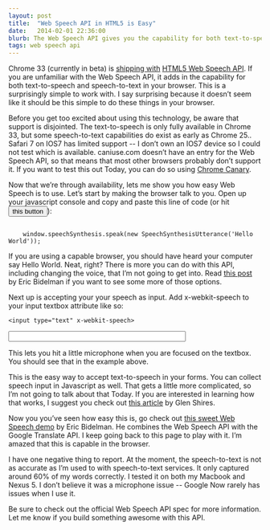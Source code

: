 ```yaml
---
layout: post
title:  "Web Speech API in HTML5 is Easy"
date:   2014-02-01 22:36:00
blurb: The Web Speech API gives you the capability for both text-to-speech and speech-to-text in your web sites and applications. And it's easy to work with.
tags: web speech api
---
```


Chrome 33 (currently in beta) is [shipping with](http://blog.chromium.org/2014/01/chrome-33-beta-custom-elements-web.html) [HTML5 Web Speech API](http://updates.html5rocks.com/2013/01/Voice-Driven-Web-Apps-Introduction-to-the-Web-Speech-API). If you are unfamiliar with the Web Speech API, it adds in the capability for both text-to-speech and speech-to-text in your browser. This is a surprisingly simple to work with. I say surprising because it doesn’t seem like it should be this simple to do these things in your browser.

Before you get too excited about using this technology, be aware that support is disjointed. The text-to-speech is only fully available in Chrome 33, but some speech-to-text capabilities do exist as early as Chrome 25.. Safari 7 on IOS7 has limited support -- I don’t own an IOS7 device so I could not test which is available. caniuse.com doesn’t have an entry for the Web Speech API, so that means that most other browsers probably don’t support it. If you want to test this out Today, you can do so using [Chrome Canary](https://www.google.com/intl/en/chrome/browser/canary.html).

Now that we’re through availability, lets me show you how easy Web Speech is to use. Let’s start by making the browser talk to you. Open up your javascript console and copy and paste this line of code (or hit <input type="button" value="this button" onclick="window.speechSynthesis.speak(new SpeechSynthesisUtterance('Hello World'));">):

<code class="highlight">
    window.speechSynthesis.speak(new SpeechSynthesisUtterance('Hello World'));
</code>

If you are using a capable browser, you should have heard your computer say Hello World. Neat, right? There is more you can do with this API, including changing the voice, that I’m not going to get into. Read [this post](http://updates.html5rocks.com/2014/01/Web-apps-that-talk---Introduction-to-the-Speech-Synthesis-API) by Eric Bidelman if you want to see some more of those options.

Next up is accepting your your speech as input. Add x-webkit-speech to your input textbox attribute like so:

    <input type="text" x-webkit-speech>

<input type="text" style="width:70%" x-webkit-speech>

This lets you hit a little microphone when you are focused on the textbox. You should see that in the example above.

This is the easy way to accept text-to-speech in your forms. You can collect speech input in Javascript as well. That gets a little more complicated, so I’m not going to talk about that Today. If you are interested in learning how that works, I suggest you check out [this article](http://updates.html5rocks.com/2013/01/Voice-Driven-Web-Apps-Introduction-to-the-Web-Speech-API) by Glen Shires.

Now you you’ve seen how easy this is, go check out [this sweet Web Speech demo](http://www.moreawesomeweb.com/demos/speech_translate.html) by Eric Bidelman. He combines the Web Speech API with the Google Translate API. I keep going back to this page to play with it. I’m amazed that this is capable in the browser.

I have one negative thing to report. At the moment, the speech-to-text is not as accurate as I’m used to with speech-to-text services. It only captured around 60% of my words correctly. I tested it on both my Macbook and Nexus 5. I don’t believe it was a microphone issue -- Google Now rarely has issues when I use it.

Be sure to check out the official Web Speech API spec for more information. Let me know if you build something awesome with this API.
